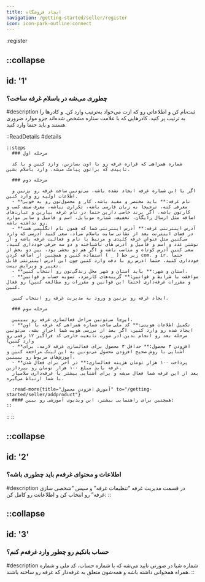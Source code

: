 ```yaml
---
title: ایجاد فروشگاه
navigation: /getting-started/seller/register
icon: icon-park-outline:connect
---
```


:register
<br>

::collapse
---
id: '1'
---
### چطوری می‌شه در باسلام غرفه‌ ساخت؟
#description
ثبت‌نام کن و اطلاعاتی رو که ازت می‌خواد به‌ترتیب وارد کن.
و کادرها را به ترتیب پر کنید. کادرهایی که با علامت ستاره مشخص شده‌اند جزو موارد ضروری هستند و باید حتما وارد کنید.

  ::ReadDetails
  #details
    <br>

    ::steps
      ### مرحله اول

      شماره همراهی که قراره غرفه رو با اون بسازین، وارد کنین و با کد تاییدی که براتون پیامک می‌شه، وارد باسلام بشین.

      ### مرحله دوم

      اگر با این شماره غرفه ایجاد نشده باشه، می‌تونین ساخت غرفه رو بزنین و اطلاعات اولیه رو وارد کنین.
      - **نام غرفه:** باید مختصر و مفید باشه، کار و محصول‌تون رو به خوبی معرفی کنه، ترجیحا به زبان فارسی باشه، تکراری نباشه، معرف صنف کسب و کارتون باشه، اگر برند خاصی دارین حتما در نام غرفه بیارین و عبارت‌های اضافه مثل ارسال رایگان، تخفیف، شماره موبایل، اسم و فامیل و سایر موارد رو نداشته باشه.
      - **آدرس اینترنتی غرفه:** آدرس اینترنتی شما که همون نام انگلیسی هست در فضای اینترنت بعد از نشانی سایت باسلام می‌آد. سعی کنید آدرسی که وارد می‌کنین مثل عنوان غرفه کلیدی و مرتبط با نام و فعالیت غرفه باشه و از نوشتن عدد و اسم و فامیل و آدرس های ناشناخته و دو سه حرفی خودداری کنید، سعی کنین آدرس کوتاه و مناسب باشه و اگر هم دو بخشی بود، بین دو بخش از زیر خط ( _ ) استفاده کنین و همچنین از اضافه کردن com. و ir. حتما خودداری کنید. حتما ادرس رو با دقت وارد کنین چون این آدرس اینترنتی قابل تغییر و ویرایش نیست.
      - **استان و شهر:** باید استان و شهر محل زندگی‌تون رو انتخاب کنین.
      - **موافقت با شرایط و قوانین:** گزینه‌های کارمزد، تسویه حساب و قوانین و مقررات غرفه‌داری (حتما این قوانین و مقررات رو مطالعه کنین) رو فعال کنین.

      ایجاد غرفه رو بزنین و ورود به مدیریت غرفه رو انتخاب کنین.

      ### مرحله سوم

      این‌جا می‌تونین مراحل فعالسازی غرفه رو ببینین.
      - **تکمیل اطلاعات هویتی:** کد ملی صاحب شماره همراهی که غرفه با اون ایجاد شده رو وارد کنین، اگر بعد از بررسی هویت شما احراز بشه، می‌تونین مرحله بعد رو انجام بدین.(در صورت تابعیت خارجی کد فراگیر ۱۲ رقمی رو وارد کنین)
      - **افزودن ۳ محصول:** حداقل ۳ محصول برای فعالسازی غرفه لازمه، برای آشنایی با روش صحیح افزودن محصول می‌تونین به این لینک مراجعه کنین و آموزش‌های مربوط رو ببینین.
      - **پرداخت ۱۰۰ هزار تومان هزینه فعالسازی:** در آخر برای فعال شدن غرفه باید مبلغ ۱۰۰ هزار تومان رو بپردازین.   
      بعد از این غرفه شما فعال می‌شه و برای آشنایی بیشتر با غرفه‌داری سلامیار با شما ارتباط می‌گیره.

      :read-more{title="آموزش افزودن محصول" to="/getting-started/seller/addproduct"}
      #### همچنین برای راهنمایی بیشتر، این ویدیوی آموزشی رو ببین:
    ::
  ::
::

::collapse
---
id: '2'
---
### اطلاعات و محتوای غرفه‌م باید چطوری باشه؟
#description
در قسمت مدیریت غرفه “تنظیمات غرفه” و سپس “شخصی سازی غرفه” رو انتخاب کن و اطلاعاتت رو کامل کن:
::

::collapse
---
id: '3'
---
### حساب بانکیم رو چطور وارد غرفه‌م کنم؟
#description
شماره شبا در صورتی تایید می‌شه که با شماره حساب، کد ملی و شماره همراه همخوانی داشته باشه و همه‌شون متعلق به غرفه‌دار که غرفه رو ساخته باشند.
::